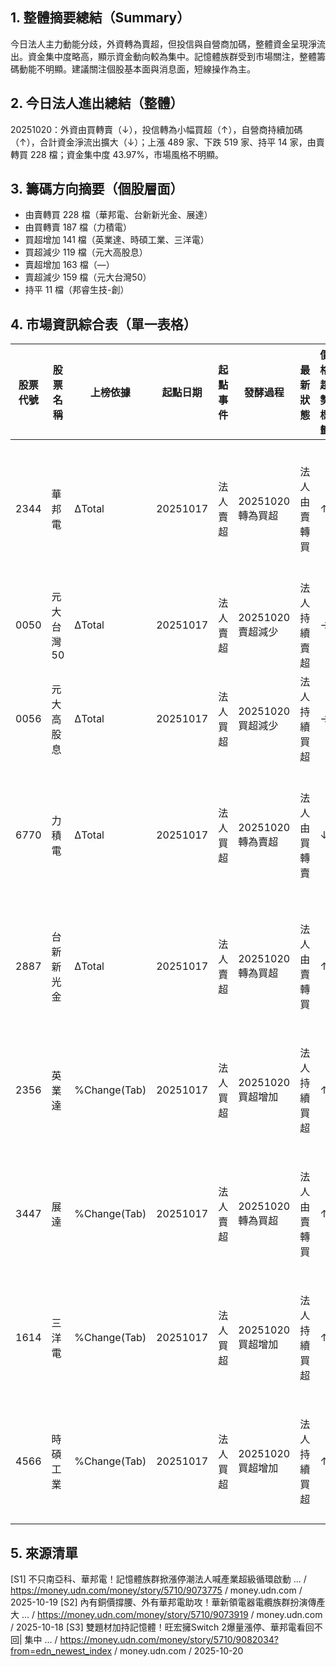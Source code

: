 ## 1. 整體摘要總結（Summary）
今日法人主力動能分歧，外資轉為賣超，但投信與自營商加碼，整體資金呈現淨流出。資金集中度略高，顯示資金動向較為集中。記憶體族群受到市場關注，整體籌碼動能不明顯。建議關注個股基本面與消息面，短線操作為主。

## 2. 今日法人進出總結（整體）
20251020：外資由買轉賣（↓），投信轉為小幅買超（↑），自營商持續加碼（↑），合計資金淨流出擴大（↓）；上漲 489 家、下跌 519 家、持平 14 家，由賣轉買 228 檔；資金集中度 43.97%，市場風格不明顯。

## 3. 籌碼方向摘要（個股層面）
- 由賣轉買 228 檔（華邦電、台新新光金、展達）
- 由買轉賣 187 檔（力積電）
- 買超增加 141 檔（英業達、時碩工業、三洋電）
- 買超減少 119 檔（元大高股息）
- 賣超增加 163 檔（—）
- 賣超減少 159 檔（元大台灣50）
- 持平 11 檔（邦睿生技-創）

## 4. 市場資訊綜合表（單一表格）
| 股票代號 | 股票名稱 | 上榜依據 | 起點日期 | 起點事件 | 發酵過程 | 最新狀態 | 價格趨勢標籤 | 合理價格參考 | 操作建議 | 操作建議說明 | 上漲潛力判斷 | 資料來源SID |
|---|---|---|---|---|---|---|---|---|---|---|---|---|
| 2344 | 華邦電 | ΔTotal | 20251017 | 法人賣超 | 20251020 轉為買超 | 法人由賣轉買 | ↑ | 暫無資訊 | 短線 | 觀察記憶體族群動能 | 具上漲潛力 | S1、S3 |
| 0050 | 元大台灣50 | ΔTotal | 20251017 | 法人賣超 | 20251020 賣超減少 | 法人持續賣超 | → | 暫無資訊 | 中長線 | ETF 穩定配置 | 中性 | — |
| 0056 | 元大高股息 | ΔTotal | 20251017 | 法人買超 | 20251020 買超減少 | 法人持續買超 | → | 暫無資訊 | 中長線 | ETF 穩定配置 | 中性 | — |
| 6770 | 力積電 | ΔTotal | 20251017 | 法人買超 | 20251020 轉為賣超 | 法人由買轉賣 | ↓ | 暫無資訊 | 短線 | 觀察記憶體族群動能 | 偏弱 | S1、S3 |
| 2887 | 台新新光金 | ΔTotal | 20251017 | 法人賣超 | 20251020 轉為買超 | 法人由賣轉買 | ↑ | 暫無資訊 | 短線 | 觀察金融類股表現 | 具上漲潛力 | — |
| 2356 | 英業達 | %Change(Tab) | 20251017 | 法人買超 | 20251020 買超增加 | 法人持續買超 | ↑ | 暫無資訊 | 短線 | 觀察法人買超力道 | 具上漲潛力 | — |
| 3447 | 展達 | %Change(Tab) | 20251017 | 法人賣超 | 20251020 轉為買超 | 法人由賣轉買 | ↑ | 暫無資訊 | 短線 | 觀察法人買超力道 | 具上漲潛力 | — |
| 1614 | 三洋電 | %Change(Tab) | 20251017 | 法人買超 | 20251020 買超增加 | 法人持續買超 | ↑ | 暫無資訊 | 短線 | 觀察法人買超力道 | 具上漲潛力 | — |
| 4566 | 時碩工業 | %Change(Tab) | 20251017 | 法人買超 | 20251020 買超增加 | 法人持續買超 | ↑ | 暫無資訊 | 短線 | 觀察法人買超力道 | 具上漲潛力 | — |

## 5. 來源清單
[S1] 不只南亞科、華邦電！記憶體族群掀漲停潮法人喊產業超級循環啟動 ... / https://money.udn.com/money/story/5710/9073775 / money.udn.com / 2025-10-19
[S2] 內有銅價撐腰、外有華邦電助攻！華新領電器電纜族群扮演傳產大 ... / https://money.udn.com/money/story/5710/9073919 / money.udn.com / 2025-10-18
[S3] 雙題材加持記憶體！旺宏擁Switch 2爆量漲停、華邦電看回不回| 集中 ... / https://money.udn.com/money/story/5710/9082034?from=edn_newest_index / money.udn.com / 2025-10-20
